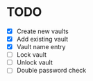 # TODO

- [x] Create new vaults
- [x] Add existing vault
- [x] Vault name entry
- [ ] Lock vault
- [ ] Unlock vault
- [ ] Double password check
